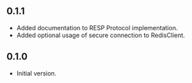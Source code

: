 ## 0.1.1

- Added documentation to RESP Protocol implementation.
- Added optional usage of secure connection to RedisClient.

## 0.1.0

- Initial version.

